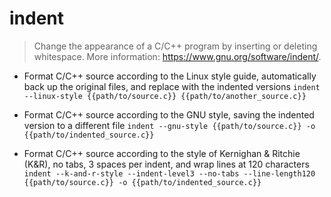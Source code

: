 # indent
> Change the appearance of a C/C++ program by inserting or deleting whitespace.
> More information: <https://www.gnu.org/software/indent/>.

- Format C/C++ source according to the Linux style guide, automatically back up the original files, and replace with the indented versions
`indent --linux-style {{path/to/source.c}} {{path/to/another_source.c}}`

- Format C/C++ source according to the GNU style, saving the indented version to a different file
`indent --gnu-style {{path/to/source.c}} -o {{path/to/indented_source.c}}`

- Format C/C++ source according to the style of Kernighan & Ritchie (K&R), no tabs, 3 spaces per indent, and wrap lines at 120 characters
`indent --k-and-r-style --indent-level3 --no-tabs --line-length120 {{path/to/source.c}} -o {{path/to/indented_source.c}}`

